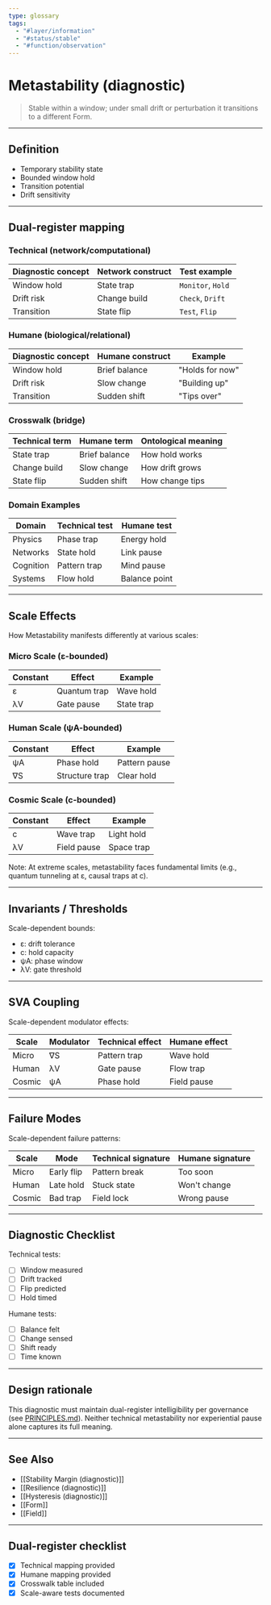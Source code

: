 ```yaml
---
type: glossary
tags:
  - "#layer/information"
  - "#status/stable"
  - "#function/observation"
---
```


# Metastability (diagnostic)

> Stable within a window; under small drift or perturbation it transitions to a different Form.

---

## Definition

- Temporary stability state
- Bounded window hold
- Transition potential
- Drift sensitivity

---

## Dual‑register mapping

### Technical (network/computational)

| Diagnostic concept | Network construct | Test example |
|-------------------|------------------|--------------|
| Window hold | State trap | `Monitor`, `Hold` |
| Drift risk | Change build | `Check`, `Drift` |
| Transition | State flip | `Test`, `Flip` |

### Humane (biological/relational)

| Diagnostic concept | Humane construct | Example |
|-------------------|------------------|----------|
| Window hold | Brief balance | "Holds for now" |
| Drift risk | Slow change | "Building up" |
| Transition | Sudden shift | "Tips over" |

### Crosswalk (bridge)

| Technical term | Humane term | Ontological meaning |
|---------------|-------------|-------------------|
| State trap | Brief balance | How hold works |
| Change build | Slow change | How drift grows |
| State flip | Sudden shift | How change tips |

### Domain Examples

| Domain | Technical test | Humane test |
|--------|---------------|-------------|
| Physics | Phase trap | Energy hold |
| Networks | State hold | Link pause |
| Cognition | Pattern trap | Mind pause |
| Systems | Flow hold | Balance point |

---

## Scale Effects

How Metastability manifests differently at various scales:

### Micro Scale (ε-bounded)

| Constant | Effect | Example |
|----------|--------|---------|
| ε | Quantum trap | Wave hold |
| λV | Gate pause | State trap |

### Human Scale (ψA-bounded)

| Constant | Effect | Example |
|----------|--------|---------|
| ψA | Phase hold | Pattern pause |
| ∇S | Structure trap | Clear hold |

### Cosmic Scale (c-bounded)

| Constant | Effect | Example |
|----------|--------|---------|
| c | Wave trap | Light hold |
| λV | Field pause | Space trap |

Note: At extreme scales, metastability faces fundamental limits (e.g., quantum tunneling at ε, causal traps at c).

---

## Invariants / Thresholds

Scale-dependent bounds:
- ε: drift tolerance
- c: hold capacity
- ψA: phase window
- λV: gate threshold

---

## SVA Coupling

Scale-dependent modulator effects:

| Scale | Modulator | Technical effect | Humane effect |
|-------|-----------|-----------------|---------------|
| Micro | ∇S | Pattern trap | Wave hold |
| Human | λV | Gate pause | Flow trap |
| Cosmic | ψA | Phase hold | Field pause |

---

## Failure Modes

Scale-dependent failure patterns:

| Scale | Mode | Technical signature | Humane signature |
|-------|------|-------------------|------------------|
| Micro | Early flip | Pattern break | Too soon |
| Human | Late hold | Stuck state | Won't change |
| Cosmic | Bad trap | Field lock | Wrong pause |

---

## Diagnostic Checklist

Technical tests:
- [ ] Window measured
- [ ] Drift tracked
- [ ] Flip predicted
- [ ] Hold timed

Humane tests:
- [ ] Balance felt
- [ ] Change sensed
- [ ] Shift ready
- [ ] Time known

---

## Design rationale

This diagnostic must maintain dual-register intelligibility per governance (see [PRINCIPLES.md](../../../../PRINCIPLES.md)). Neither technical metastability nor experiential pause alone captures its full meaning.

---

## See Also

- [[Stability Margin (diagnostic)]]
- [[Resilience (diagnostic)]]
- [[Hysteresis (diagnostic)]]
- [[Form]]
- [[Field]]

---

## Dual‑register checklist

- [x] Technical mapping provided
- [x] Humane mapping provided
- [x] Crosswalk table included
- [x] Scale-aware tests documented